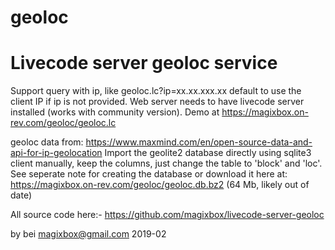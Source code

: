 # geoloc

Livecode server geoloc service
======================================================
Support query with ip, like geoloc.lc?ip=xx.xx.xxx.xx
default to use the client IP if ip is not provided.
Web server needs to have livecode server installed (works with community version).
Demo at https://magixbox.on-rev.com/geoloc/geoloc.lc

geoloc data from:
  https://www.maxmind.com/en/open-source-data-and-api-for-ip-geolocation
Import the geolite2 database directly using sqlite3 client manually,
keep the columns, just change the table to 'block' and 'loc'.
See seperate note for creating the database or download it here at:
  https://magixbox.on-rev.com/geoloc/geoloc.db.bz2 (64 Mb, likely out of date)

All source code here:-
  https://github.com/magixbox/livecode-server-geoloc

by bei 
magixbox@gmail.com
2019-02
